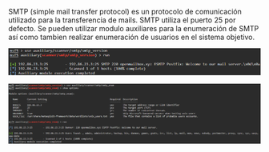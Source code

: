 SMTP (simple mail transfer protocol) es un protocolo de comunicación utilizado para la transferencia de mails.
SMTP utiliza el puerto 25 por defecto. Se pueden utilizar modulo auxiliares para la enumeración de SMTP así como tambien realizar enumeración de usuarios en el sistema objetivo.

![](../../../Images/Pasted%20image%2020240121161330.png)

![](../../../Images/Pasted%20image%2020240121161726.png)
